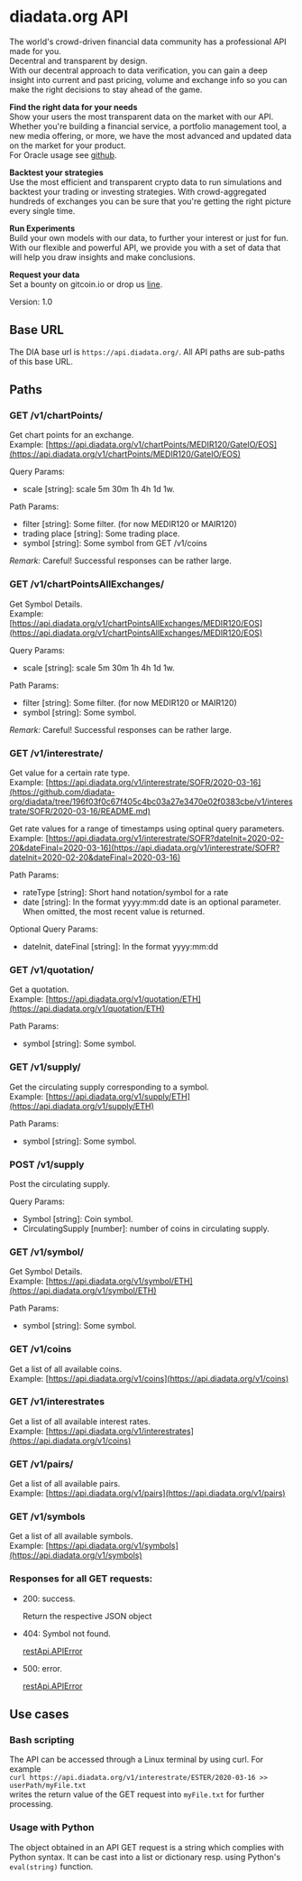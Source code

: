 # diadata.org API

The world's crowd-driven financial data community has a professional API made for you.  
Decentral and transparent by design.  
With our decentral approach to data verification, you can gain a deep insight into current and past pricing, volume and exchange info so you can make the right decisions to stay ahead of the game.

**Find the right data for your needs**  
Show your users the most transparent data on the market with our API. Whether you're building a financial service, a portfolio management tool, a new media offering, or more, we have the most advanced and updated data on the market for your product.  
For Oracle usage see [github](https://github.com/diadata-org/diadata/tree/master/documentation/methodology/oracles.md).

**Backtest your strategies**  
Use the most efficient and transparent crypto data to run simulations and backtest your trading or investing strategies. With crowd-aggregated hundreds of exchanges you can be sure that you're getting the right picture every single time.

**Run Experiments**  
Build your own models with our data, to further your interest or just for fun. With our flexible and powerful API, we provide you with a set of data that will help you draw insights and make conclusions.

**Request your data**  
Set a bounty on gitcoin.io or drop us [line](mailto:API@diadata.org).

Version: 1.0

## Base URL

The DIA base url is `https://api.diadata.org/`. All API paths are sub-paths of this base URL.

## Paths

### GET /v1/chartPoints/

Get chart points for an exchange.  
Example: [https://api.diadata.org/v1/chartPoints/MEDIR120/GateIO/EOS](https://api.diadata.org/v1/chartPoints/MEDIR120/GateIO/EOS)

Query Params:

* scale \[string\]: scale 5m 30m 1h 4h 1d 1w.

Path Params:

* filter \[string\]: Some filter. \(for now MEDIR120 or MAIR120\)
* trading place \[string\]: Some trading place.
* symbol \[string\]: Some symbol from GET /v1/coins

_Remark:_ Careful! Successful responses can be rather large.

### GET /v1/chartPointsAllExchanges/

Get Symbol Details.  
Example: [https://api.diadata.org/v1/chartPointsAllExchanges/MEDIR120/EOS](https://api.diadata.org/v1/chartPointsAllExchanges/MEDIR120/EOS)

Query Params:

* scale \[string\]: scale 5m 30m 1h 4h 1d 1w.

Path Params:

* filter \[string\]: Some filter. \(for now MEDIR120 or MAIR120\)
* symbol \[string\]: Some symbol.

_Remark:_ Careful! Successful responses can be rather large.

### GET /v1/interestrate/

Get value for a certain rate type.  
Example: [https://api.diadata.org/v1/interestrate/SOFR/2020-03-16](https://github.com/diadata-org/diadata/tree/196f03f0c67f405c4bc03a27e3470e02f0383cbe/v1/interestrate/SOFR/2020-03-16/README.md)

Get rate values for a range of timestamps using optinal query parameters.  
Example: [https://api.diadata.org/v1/interestrate/SOFR?dateInit=2020-02-20&dateFinal=2020-03-16](https://api.diadata.org/v1/interestrate/SOFR?dateInit=2020-02-20&dateFinal=2020-03-16)

Path Params:

* rateType \[string\]: Short hand notation/symbol for a rate
* date \[string\]: In the format yyyy:mm:dd  date is an optional parameter. When omitted, the most recent value is returned.

Optional Query Params:

* dateInit, dateFinal \[string\]: In the format yyyy:mm:dd

### GET /v1/quotation/

Get a quotation.  
Example: [https://api.diadata.org/v1/quotation/ETH](https://api.diadata.org/v1/quotation/ETH)

Path Params:

* symbol \[string\]: Some symbol.

### GET /v1/supply/

Get the circulating supply corresponding to a symbol.  
Example: [https://api.diadata.org/v1/supply/ETH](https://api.diadata.org/v1/supply/ETH)

Path Params:

* symbol \[string\]: Some symbol.

### POST /v1/supply

Post the circulating supply.

Query Params:

* Symbol \[string\]: Coin symbol.
* CirculatingSupply \[number\]: number of coins in circulating supply.

### GET /v1/symbol/

Get Symbol Details.  
Example: [https://api.diadata.org/v1/symbol/ETH](https://api.diadata.org/v1/symbol/ETH)

Path Params:

* symbol \[string\]: Some symbol.

### GET /v1/coins

Get a list of all available coins.  
Example: [https://api.diadata.org/v1/coins](https://api.diadata.org/v1/coins)

### GET /v1/interestrates

Get a list of all available interest rates.  
Example: [https://api.diadata.org/v1/interestrates](https://api.diadata.org/v1/coins)

### GET /v1/pairs/

Get a list of all available pairs.  
Example: [https://api.diadata.org/v1/pairs](https://api.diadata.org/v1/pairs)

### GET /v1/symbols

Get a list of all available symbols.  
Example: [https://api.diadata.org/v1/symbols](https://api.diadata.org/v1/symbols)

### Responses for all GET  requests:

* 200: success.

  Return the respective JSON object

* 404: Symbol not found.

  [restApi.APIError](api.md#restapiapierror)

* 500: error.

  [restApi.APIError](api.md#restapiapierror)

## Use cases

### Bash scripting

The API can be accessed through a Linux terminal by using curl. For example  
`curl https://api.diadata.org/v1/interestrate/ESTER/2020-03-16 >> userPath/myFile.txt`  
writes the return value of the GET request into `myFile.txt` for further processing.

### Usage with Python

The object obtained in an API GET request is a string which complies with Python syntax. It can be cast into a list or dictionary resp. using Python's `eval(string)` function.

